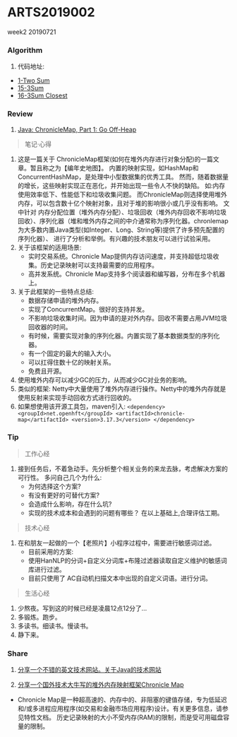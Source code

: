 # ARTS2019002
week2 20190721

### Algorithm

1. 代码地址:
 
 - [1-Two Sum](https://github.com/ZeroMing/LeetCodeMing/blob/master/leetcodeoj/src/main/java/org/ming/leetcodeoj/array/Leetcodeoj_1_2019_08_02_array.java)
 - [15-3Sum](https://github.com/ZeroMing/LeetCodeMing/blob/master/leetcodeoj/src/main/java/org/ming/leetcodeoj/array/Leetcodeoj_15_2019_08_02_array.java)
 - [16-3Sum Closest](https://github.com/ZeroMing/LeetCodeMing/blob/master/leetcodeoj/src/main/java/org/ming/leetcodeoj/array/Leetcodeoj_16_2019_08_02_array.java)


### Review

1. [Java: ChronicleMap, Part 1: Go Off-Heap](https://dzone.com/articles/java-chroniclemap-part-1-go-off-heap)

> 笔记·心得 

1. 这是一篇关于 ChronicleMap框架(如何在堆外内存进行对象分配)的一篇文章。暂且称之为【编年史地图】。
内置的映射实现，如HashMap和ConcurrentHashMap，是处理中小型数据集的优秀工具。
然而，随着数据量的增长，这些映射实现正在恶化，并开始出现一些令人不快的缺陷。
如:内存使用效率低下、性能低下和垃圾收集问题。
而ChronicleMap则选择使用堆外内存，可以包含数十亿个映射对象，且对于堆的影响很小或几乎没有影响。
文中针对 内存分配位置（堆外内存分配）、垃圾回收（堆外内存回收不影响垃圾回收）、序列化器（堆和堆外内存之间的中介通常称为序列化器。chronlemap为大多数内置Java类型(如Integer、Long、String等)提供了许多预先配置的序列化器）、
进行了分析和举例。有兴趣的技术朋友可以进行试验采用。
2. 关于该框架的适用场景:
    - 实时交易系统。Chronicle Map提供内存访问速度，并支持超低垃圾收集。历史记录映射可以支持最需要的应用程序。
    - 高并发系统。Chronicle Map支持多个阅读器和编写器，分布在多个机器上。
2. 关于此框架的一些特点总结:
    - 数据存储申请的堆外内存。
    - 实现了ConcurrentMap。很好的支持并发。
    - 不影响垃圾收集时间。因为申请的是对外内存。回收不需要占用JVM垃圾回收器的时间。
    - 有时候，需要实现对象的序列化器。内置实现了基本数据类型的序列化器。
    - 有一个固定的最大的输入大小。
    - 可以扛得住数十亿的映射关系。
    - 免费且开源。
3. 使用堆外内存可以减少GC的压力，从而减少GC对业务的影响。
4. 类似的框架: Netty中大量使用了堆外内存进行操作。Netty中的堆外内存就是使用反射来实现手动回收方式进行回收的。
5. 如果想使用该开源工具包，maven引入:
    `<dependency>
        <groupId>net.openhft</groupId>
        <artifactId>chronicle-map</artifactId>
        <version>3.17.3</version>
    </dependency>`

### Tip

> 工作心经

1. 接到任务后，不着急动手。先分析整个相关业务的来龙去脉，考虑解决方案的可行性。
多问自己几个为什么:
    - 为何选择这个方案?
    - 有没有更好的可替代方案?
    - 会造成什么影响，存在什么坑?
    - 实现的技术成本和会遇到的问题有哪些？
在以上基础上,合理评估工期。
    

> 技术心经

1. 在和朋友一起做的一个【老照片】小程序过程中，需要进行敏感词过滤。
    - 目前采用的方案: 
    - 使用HanNLP的分词+自定义分词库+布隆过滤器读取自定义维护的敏感词库进行过滤。
    - 目前只使用了 AC自动机扫描文本中出现的自定义词语。进行分词。
    
> 生活心经

1. 少熬夜。写到这的时候已经是凌晨12点12分了...
2. 多锻炼。跑步。
3. 多读书。细读书。慢读书。
4. 静下来。



### Share

1. [分享一个不错的英文技术网站。关于Java的技术网站](http://java.dzone.com/ )

2. [分享一个国外技术大牛写的堆外内存映射框架Chronicle Map](https://github.com/OpenHFT/Chronicle-Map)
 - Chronicle Map是一种超高速的、内存中的、非阻塞的键值存储，专为低延迟和/或多进程应用程序(如交易和金融市场应用程序)设计。有关更多信息，请参见特性文档。
   历史记录映射的大小不受内存(RAM)的限制，而是受可用磁盘容量的限制。
